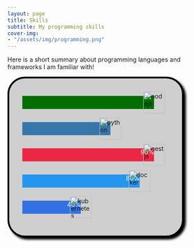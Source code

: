 ```yaml
---
layout: page
title: Skills
subtitle: My programming skills
cover-img:
- "/assets/img/programming.png"
---
```


Here is a short summary about programming languages and frameworks I am familiar with!


<style>
/* Make sure that padding behaves as expected */
* {box-sizing:border-box}

/* Container for skill bars */
.skillContainer {
  border-radius: 40px;
  padding: 30px;
  border: 4px solid black;
  box-shadow: 5px 5px 5px black;
  background-color: #cfcfcf;
}

/* skill bars */
.skillBar {
  width: 100%; /* Full width */
  padding-right: 0px;
  padding-left: 0px;
  height: 50px;
  margin-bottom:10px;
  display: flex;
  flex-direction: row;
}

.skills {
  height: 30px;
  text-align: right; /* Right-align text */
  padding-right: 0px;
  margin: 0px;
  margin-top: 10px; /* Add top padding */
  margin-bottom: 10px; /* Add bottom padding */
  color: white; /* White text color */
}

.skillIcon {
  object-fit: contain;
  margin: 0px;
  margin-left: -25px;
  height: 100%;
}

.nodejs {width: 90%; background-color: #026e00;} 
.python {width: 60%; background-color: #3776ab;} 
.nestjs {width: 90%; background-color: #ea2845;} 
.docker {width: 80%; background-color: #2496ed;} 
.kubernetes {width: 40%; background-color: #3371e3;} 
</style>
<div class="skillContainer">
  <div class="skillBar">
    <div class="skills nodejs"></div>
    <img alt="nodejs" width="50" height="50" class="skillIcon" src="https://github.com/nero408/nero408.github.io/raw/master/assets/img/skills/nodejs.jpg">
  </div>

  <div class="skillBar">
    <div class="skills python"></div><img alt="python" width="50" height="50" class="skillIcon" src="https://github.com/nero408/nero408.github.io/raw/master/assets/img/skills/python.png">
  </div>

  <div class="skillBar">
    <div class="skills nestjs">90%</div><img alt="nestjs" width="50" height="50" class="skillIcon" src="https://github.com/nero408/nero408.github.io/raw/master/assets/img/skills/nestjs.svg">
  </div>

  <div class="skillBar">
    <div class="skills docker">80%</div><img alt="docker" width="50" height="50" class="skillIcon" src="https://github.com/nero408/nero408.github.io/raw/master/assets/img/skills/docker.png">
  </div>

  <div class="skillBar">
    <div class="skills kubernetes">40%</div><img alt="kubernetes" width="50" height="50" class="skillIcon" src="https://github.com/nero408/nero408.github.io/raw/master/assets/img/skills/kubernetes.png">
  </div>
</div>



